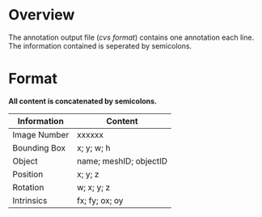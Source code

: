 # Overview
The annotation output file (_cvs format_) contains one annotation each line. The information contained is seperated by semicolons.

# Format
**All content is concatenated by semicolons.**

Information | Content
--- | ---
Image Number | xxxxxx
Bounding Box | x; y; w; h
Object | name; meshID; objectID
Position | x; y; z
Rotation | w; x; y; z
Intrinsics | fx; fy; ox; oy
